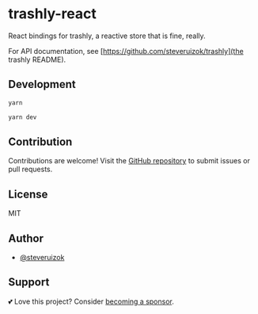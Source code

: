# trashly-react

React bindings for trashly, a reactive store that is fine, really.

For API documentation, see [https://github.com/steveruizok/trashly](the trashly README).

## Development

```bash
yarn

yarn dev
```

## Contribution

Contributions are welcome! Visit the [GitHub repository](https://github.com/steveruizok/trashly) to submit issues or pull requests.

## License

MIT

## Author

- [@steveruizok](https://twitter.com/steveruizok)

## Support

💕 Love this project? Consider [becoming a sponsor](https://github.com/sponsors/steveruizok?frequency=recurring&sponsor=steveruizok).
